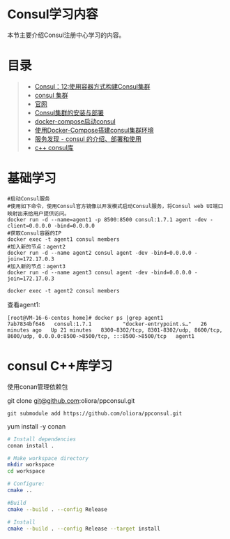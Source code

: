 # Consul学习内容

本节主要介绍Consul注册中心学习的内容。

# 目录

> - [Consul：12:使用容器方式构建Consul集群](https://blog.csdn.net/liumiaocn/article/details/104636827)
> - [consul 集群](https://www.cnblogs.com/xiaohanlin/p/8016803.html)
> - [官网](https://www.consul.io/)
> - [Consul集群的安装与部署 ](https://www.cnblogs.com/liyuanhong/articles/14600711.html)
> - [docker-compose启动consul](https://www.cnblogs.com/brady-wang/p/14440649.html)
> - [使用Docker-Compose搭建consul集群环境](https://blog.csdn.net/m0_56444183/article/details/121717456)
> - [服务发现 - consul 的介绍、部署和使用](https://blog.csdn.net/buxiaoxia/article/details/69788114)
> - [c++ consul库](https://github.com/oliora/ppconsul )
>

# 基础学习

```
#启动Consul服务
#使用如下命令，使用Consul官方镜像以开发模式启动Consul服务，将Consul web UI端口映射出来给用户提供访问。
docker run -d --name=agent1 -p 8500:8500 consul:1.7.1 agent -dev -client=0.0.0.0 -bind=0.0.0.0
#获取Consul容器的IP
docker exec -t agent1 consul members
#加入新的节点：agent2
docker run -d --name agent2 consul agent -dev -bind=0.0.0.0 -join=172.17.0.3
#加入新的节点：agent3
docker run -d --name agent3 consul agent -dev -bind=0.0.0.0 -join=172.17.0.3

docker exec -t agent2 consul members
```

查看agent1:

```
[root@VM-16-6-centos home]# docker ps |grep agent1
7ab7834bf646   consul:1.7.1          "docker-entrypoint.s…"   26 minutes ago   Up 21 minutes   8300-8302/tcp, 8301-8302/udp, 8600/tcp, 8600/udp, 0.0.0.0:8500->8500/tcp, :::8500->8500/tcp   agent1
```

# consul C++库学习

使用conan管理依赖包

 git clone git@github.com:oliora/ppconsul.git

```
git submodule add https://github.com/oliora/ppconsul.git
```

yum install -y conan

```bash
# Install dependencies
conan install .

# Make workspace directory
mkdir workspace
cd workspace

# Configure:
cmake ..

#Build
cmake --build . --config Release

# Install
cmake --build . --config Release --target install
```

